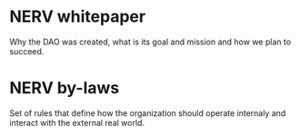 # NERV whitepaper
Why the DAO was created, what is its goal and mission and how we plan to succeed.

# NERV by-laws
Set of rules that define how the organization should operate internaly and interact with the external real world.
